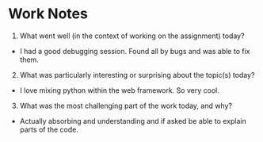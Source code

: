 # Work Notes

1. What went well (in the context of working on the assignment) today?

* I had a good debugging session.  Found all by bugs and was able to fix them.

2. What was particularly interesting or surprising about the topic(s) today?

* I love mixing python within the web framework.  So very cool.

3. What was the most challenging part of the work today, and why?

* Actually absorbing and understanding and if asked be able to explain parts of the code.